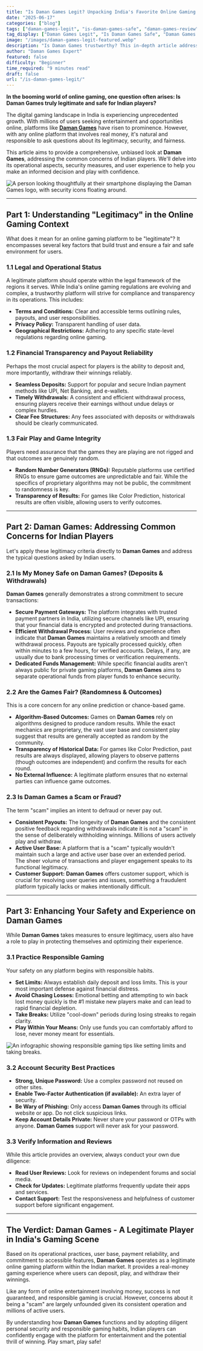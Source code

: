 ```yaml
---
title: "Is Daman Games Legit? Unpacking India's Favorite Online Gaming Platform."
date: "2025-06-17"
categories: ["blog"]
tags: ["daman-games-legit", "is-daman-games-safe", "daman-games-review", "online-gaming-india-safety", "daman-games-trust"]
tag_display: ["Daman Games Legit", "Is Daman Games Safe", "Daman Games Review", "Online Gaming India Safety", "Daman Games Trust"]
image: "/images/daman-games-legit-featured.webp"
description: "Is Daman Games trustworthy? This in-depth article addresses common concerns about legitimacy, security, and fair play on India's popular online gaming platform. Get the facts before you play."
author: "Daman Games Expert"
featured: false
difficulty: "Beginner"
time_required: "9 minutes read"
draft: false
url: "/is-daman-games-legit/"
---
```


**In the booming world of online gaming, one question often arises: Is Daman Games truly legitimate and safe for Indian players?**

The digital gaming landscape in India is experiencing unprecedented growth. With millions of users seeking entertainment and opportunities online, platforms like **[Daman Games](https://daman-game.world "Daman Games")** have risen to prominence. However, with any online platform that involves real money, it's natural and responsible to ask questions about its legitimacy, security, and fairness.

This article aims to provide a comprehensive, unbiased look at **Daman Games**, addressing the common concerns of Indian players. We'll delve into its operational aspects, security measures, and user experience to help you make an informed decision and play with confidence.

![A person looking thoughtfully at their smartphone displaying the Daman Games logo, with security icons floating around.](/images/daman-games-legit-featured.webp)

---

## Part 1: Understanding "Legitimacy" in the Online Gaming Context

What does it mean for an online gaming platform to be "legitimate"? It encompasses several key factors that build trust and ensure a fair and safe environment for users.

### 1.1 Legal and Operational Status
A legitimate platform should operate within the legal framework of the regions it serves. While India's online gaming regulations are evolving and complex, a trustworthy platform will strive for compliance and transparency in its operations. This includes:
* **Terms and Conditions:** Clear and accessible terms outlining rules, payouts, and user responsibilities.
* **Privacy Policy:** Transparent handling of user data.
* **Geographical Restrictions:** Adhering to any specific state-level regulations regarding online gaming.

### 1.2 Financial Transparency and Payout Reliability
Perhaps the most crucial aspect for players is the ability to deposit and, more importantly, withdraw their winnings reliably.
* **Seamless Deposits:** Support for popular and secure Indian payment methods like UPI, Net Banking, and e-wallets.
* **Timely Withdrawals:** A consistent and efficient withdrawal process, ensuring players receive their earnings without undue delays or complex hurdles.
* **Clear Fee Structures:** Any fees associated with deposits or withdrawals should be clearly communicated.

### 1.3 Fair Play and Game Integrity
Players need assurance that the games they are playing are not rigged and that outcomes are genuinely random.
* **Random Number Generators (RNGs):** Reputable platforms use certified RNGs to ensure game outcomes are unpredictable and fair. While the specifics of proprietary algorithms may not be public, the commitment to randomness is key.
* **Transparency of Results:** For games like Color Prediction, historical results are often visible, allowing users to verify outcomes.

---

## Part 2: Daman Games: Addressing Common Concerns for Indian Players

Let's apply these legitimacy criteria directly to **Daman Games** and address the typical questions asked by Indian users.

### 2.1 Is My Money Safe on Daman Games? (Deposits & Withdrawals)
**Daman Games** generally demonstrates a strong commitment to secure transactions:
* **Secure Payment Gateways:** The platform integrates with trusted payment partners in India, utilizing secure channels like UPI, ensuring that your financial data is encrypted and protected during transactions.
* **Efficient Withdrawal Process:** User reviews and experience often indicate that **Daman Games** maintains a relatively smooth and timely withdrawal process. Payouts are typically processed quickly, often within minutes to a few hours, for verified accounts. Delays, if any, are usually due to bank processing times or verification requirements.
* **Dedicated Funds Management:** While specific financial audits aren't always public for private gaming platforms, **Daman Games** aims to separate operational funds from player funds to enhance security.

### 2.2 Are the Games Fair? (Randomness & Outcomes)
This is a core concern for any online prediction or chance-based game.
* **Algorithm-Based Outcomes:** Games on **Daman Games** rely on algorithms designed to produce random results. While the exact mechanics are proprietary, the vast user base and consistent play suggest that results are generally accepted as random by the community.
* **Transparency of Historical Data:** For games like Color Prediction, past results are always displayed, allowing players to observe patterns (though outcomes are independent) and confirm the results for each round.
* **No External Influence:** A legitimate platform ensures that no external parties can influence game outcomes.

### 2.3 Is Daman Games a Scam or Fraud?
The term "scam" implies an intent to defraud or never pay out.
* **Consistent Payouts:** The longevity of **Daman Games** and the consistent positive feedback regarding withdrawals indicate it is not a "scam" in the sense of deliberately withholding winnings. Millions of users actively play and withdraw.
* **Active User Base:** A platform that is a "scam" typically wouldn't maintain such a large and active user base over an extended period. The sheer volume of transactions and player engagement speaks to its functional legitimacy.
* **Customer Support:** **Daman Games** offers customer support, which is crucial for resolving user queries and issues, something a fraudulent platform typically lacks or makes intentionally difficult.

---

## Part 3: Enhancing Your Safety and Experience on Daman Games

While **Daman Games** takes measures to ensure legitimacy, users also have a role to play in protecting themselves and optimizing their experience.

### 3.1 Practice Responsible Gaming
Your safety on any platform begins with responsible habits.
* **Set Limits:** Always establish daily deposit and loss limits. This is your most important defense against financial distress.
* **Avoid Chasing Losses:** Emotional betting and attempting to win back lost money quickly is the #1 mistake new players make and can lead to rapid financial depletion.
* **Take Breaks:** Utilize "cool-down" periods during losing streaks to regain clarity.
* **Play Within Your Means:** Only use funds you can comfortably afford to lose, never money meant for essentials.

![An infographic showing responsible gaming tips like setting limits and taking breaks.](/images/responsible-gaming-tips.webp)

### 3.2 Account Security Best Practices
* **Strong, Unique Password:** Use a complex password not reused on other sites.
* **Enable Two-Factor Authentication (if available):** An extra layer of security.
* **Be Wary of Phishing:** Only access **Daman Games** through its official website or app. Do not click suspicious links.
* **Keep Account Details Private:** Never share your password or OTPs with anyone. **Daman Games** support will never ask for your password.

### 3.3 Verify Information and Reviews
While this article provides an overview, always conduct your own due diligence:
* **Read User Reviews:** Look for reviews on independent forums and social media.
* **Check for Updates:** Legitimate platforms frequently update their apps and services.
* **Contact Support:** Test the responsiveness and helpfulness of customer support before significant engagement.

---

## The Verdict: Daman Games - A Legitimate Player in India's Gaming Scene

Based on its operational practices, user base, payment reliability, and commitment to accessible features, **Daman Games** operates as a legitimate online gaming platform within the Indian market. It provides a real-money gaming experience where users can deposit, play, and withdraw their winnings.

Like any form of online entertainment involving money, success is not guaranteed, and responsible gaming is crucial. However, concerns about it being a "scam" are largely unfounded given its consistent operation and millions of active users.

By understanding how **Daman Games** functions and by adopting diligent personal security and responsible gaming habits, Indian players can confidently engage with the platform for entertainment and the potential thrill of winning. Play smart, play safe!